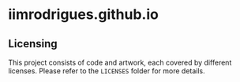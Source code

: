# iimrodrigues.github.io

## Licensing

This project consists of code and artwork, each covered by different licenses. Please refer to the `LICENSES` folder for more details.